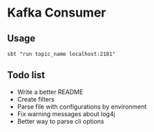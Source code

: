 # Kafka Consumer

## Usage

```sbt "run topic_name localhost:2181"```

## Todo list

* Write a better README
* Create filters
* Parse file with configurations by environment
* Fix warning messages about log4j
* Better way to parse cli options
